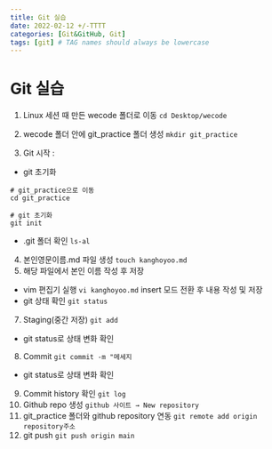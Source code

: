 ```yaml
---
title: Git 실습
date: 2022-02-12 +/-TTTT
categories: [Git&GitHub, Git]
tags: [git] # TAG names should always be lowercase
---
```


# Git 실습

1. Linux 세션 때 만든 wecode 폴더로 이동
   `cd Desktop/wecode`

2. wecode 폴더 안에 git_practice 폴더 생성
   `mkdir git_practice`

3. Git 시작 :

- git 초기화

```
# git_practice으로 이동
cd git_practice

# git 초기화
git init
```
- .git 폴더 확인
`ls-al`

4. 본인영문이름.md 파일 생성
`touch kanghoyoo.md`
5. 해당 파일에서 본인 이름 작성 후 저장
- vim 편집기 실행
`vi kanghoyoo.md`
insert 모드 전환 후 내용 작성 및 저장
- git 상태 확인
`git status`
7. Staging(중간 저장)
`git add`
- git status로 상태 변화 확인
8. Commit
`git commit -m "메세지`
- git status로 상태 변화 확인
9. Commit history 확인
`git log`
10. Github repo 생성
`github 사이트 → New repository`
11. git_practice 폴더와 github repository 연동
`git remote add origin repository주소`
12. git push
`git push origin main`